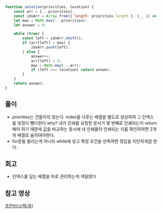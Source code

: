 ```jsx
function solution(priorities, location) {
	const arr = [...priorities];
	const idxArr = Array.from({ length: priorities.length }, (_, i) => i);
	let max = Math.max(...priorities);
	let answer = 0;

	while (true) {
		const left = idxArr.shift();
		if (arr[left] < max) {
			idxArr.push(left);
		} else {
			answer++;
			arr[left] = 0;
			max = Math.max(...arr);
			if (left === location) return answer;
		}
	}
	return answer;
}
```

## 풀이

- priorities는 건들이지 않는다. index를 다루는 배열을 별도로 생성하여 그 인덱스를 넣었다 뺐다한다 why? 내가 인쇄를 요청한 문서가 몇 번째로 인쇄되는지 return해야 하기 때문에 값을 비교하는 동시에 내 인쇄물이 인쇄되는 지를 확인하려면 2개의 배열로 움직여야한다.
- for문을 돌리는게 아니라 while에 넣고 특정 조건을 만족하면 정답을 리턴하게끔 한다.

## 회고

- 인덱스를 담는 배열을 따로 관리하는게 색달랐다

## 참고 영상

[프린터(스택/큐)](https://www.youtube.com/watch?v=ykPPG9U7yu4)
